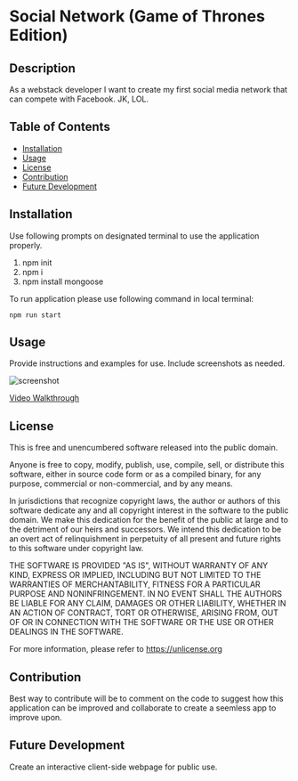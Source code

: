 # Social Network (Game of Thrones Edition)

## Description

As a webstack developer I want to create my first social media network that can compete with Facebook. JK, LOL.

## Table of Contents

- [Installation](#installation)
- [Usage](#usage)
- [License](#license)
- [Contribution](#contribution)
- [Future Development](#future-development)

## Installation

Use following prompts on designated terminal to use the application properly. 
1. npm init
2. npm i
3. npm install mongoose

To run application please use following command in local terminal: 
```
npm run start
```

## Usage

Provide instructions and examples for use. Include screenshots as needed.

![screenshot]()

[Video Walkthrough]()

## License

This is free and unencumbered software released into the public domain.

Anyone is free to copy, modify, publish, use, compile, sell, or
distribute this software, either in source code form or as a compiled
binary, for any purpose, commercial or non-commercial, and by any
means.

In jurisdictions that recognize copyright laws, the author or authors
of this software dedicate any and all copyright interest in the
software to the public domain. We make this dedication for the benefit
of the public at large and to the detriment of our heirs and
successors. We intend this dedication to be an overt act of
relinquishment in perpetuity of all present and future rights to this
software under copyright law.

THE SOFTWARE IS PROVIDED "AS IS", WITHOUT WARRANTY OF ANY KIND,
EXPRESS OR IMPLIED, INCLUDING BUT NOT LIMITED TO THE WARRANTIES OF
MERCHANTABILITY, FITNESS FOR A PARTICULAR PURPOSE AND NONINFRINGEMENT.
IN NO EVENT SHALL THE AUTHORS BE LIABLE FOR ANY CLAIM, DAMAGES OR
OTHER LIABILITY, WHETHER IN AN ACTION OF CONTRACT, TORT OR OTHERWISE,
ARISING FROM, OUT OF OR IN CONNECTION WITH THE SOFTWARE OR THE USE OR
OTHER DEALINGS IN THE SOFTWARE.

For more information, please refer to <https://unlicense.org>


## Contribution

Best way to contribute will be to comment on the code to suggest how this application can be improved and collaborate to create a seemless app to improve upon.

## Future Development

Create an interactive client-side webpage for public use. 